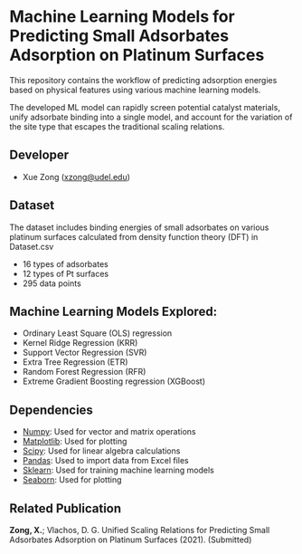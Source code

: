 # Machine Learning Models for Predicting Small Adsorbates Adsorption on Platinum Surfaces
This repository contains the workflow of predicting adsorption energies based on physical features using various machine learning models. 

The developed ML model can rapidly screen potential catalyst materials, unify adsorbate binding into a single model, and account for the variation of the site type that escapes the traditional scaling relations.

## Developer
- Xue Zong (xzong@udel.edu)

## Dataset
The dataset includes binding energies of small adsorbates on various platinum surfaces calculated from density function theory (DFT) in Dataset.csv
- 16 types of adsorbates
- 12 types of Pt surfaces
- 295 data points

## Machine Learning Models Explored:
- Ordinary Least Square (OLS) regression
- Kernel Ridge Regression (KRR)
- Support Vector Regression (SVR)
- Extra Tree Regression (ETR)
- Random Forest Regression (RFR)
- Extreme Gradient Boosting regression (XGBoost)

## Dependencies
- [Numpy](https://numpy.org/): Used for vector and matrix operations
- [Matplotlib](https://matplotlib.org/): Used for plotting
- [Scipy](https://www.scipy.org/): Used for linear algebra calculations
- [Pandas](https://pandas.pydata.org/): Used to import data from Excel files
- [Sklearn](https://scikit-learn.org/stable/): Used for training machine learning models
- [Seaborn](https://seaborn.pydata.org/): Used for plotting

## Related Publication
__Zong, X.__; Vlachos, D. G. Unified Scaling Relations for Predicting Small Adsorbates Adsorption on Platinum Surfaces (2021). (Submitted)

